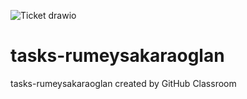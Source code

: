 ![Ticket drawio](https://user-images.githubusercontent.com/66175721/195845370-81fbc273-06b7-4300-9d8b-f9c2bde0ed2c.png)
# tasks-rumeysakaraoglan
tasks-rumeysakaraoglan created by GitHub Classroom
